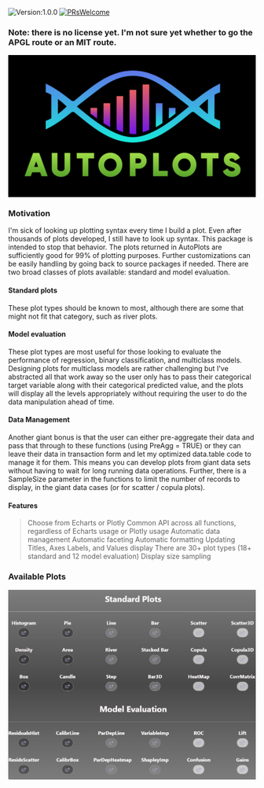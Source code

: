 ![Version:1.0.0](https://img.shields.io/static/v1?label=Version&message=1.0.0&color=blue&?style=plastic)
[![PRsWelcome](https://img.shields.io/badge/PRs-welcome-brightgreen.svg?style=default)](http://makeapullrequest.com)

### Note: there is no license yet. I'm not sure yet whether to go the APGL route or an MIT route. 

<img src="https://raw.githubusercontent.com/AdrianAntico/AutoPlots/master/inst/logo.PNG" align="center" width="800" />

### Motivation
I'm sick of looking up plotting syntax every time I build a plot. Even after thousands of plots developed, I still have to look up syntax. This package is intended to stop that behavior. The plots returned in AutoPlots are sufficiently good for 99% of plotting purposes. Further customizations can be easily handling by going back to source packages if needed. There are two broad classes of plots available: standard and model evaluation. 

#### Standard plots 
These plot types should be known to most, although there are some that might not fit that category, such as river plots.

#### Model evaluation 
These plot types are most useful for those looking to evaluate the performance of regression, binary classification, and multiclass models. Designing plots for multiclass models are rather challenging but I've abstracted all that work away so the user only has to pass their categorical target variable along with their categorical predicted value, and the plots will display all the levels appropriately without requiring the user to do the data manipulation ahead of time.

#### Data Management
Another giant bonus is that the user can either pre-aggregate their data and pass that through to these functions (using PreAgg = TRUE) or they can leave their data in transaction form and let my optimized data.table code to manage it for them. This means you can develop plots from giant data sets without having to wait for long running data operations. Further, there is a SampleSize parameter in the functions to limit the number of records to display, in the giant data cases (or for scatter / copula plots).

#### Features
> Choose from Echarts or Plotly
> Common API across all functions, regardless of Echarts usage or Plotly usage
> Automatic data management
> Automatic faceting
> Automatic formatting
> Updating Titles, Axes Labels, and Values display
> There are 30+ plot types (18+ standard and 12 model evaluation)
> Display size sampling


### Available Plots

<img src="https://raw.githubusercontent.com/AdrianAntico/AutoPlots/master/inst/AvailablePlots.PNG" align="center" width="800" />
